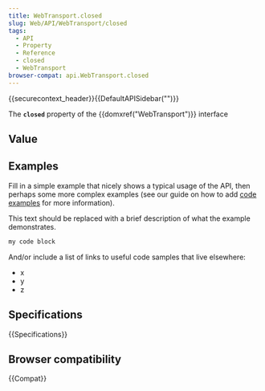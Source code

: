 ```yaml
---
title: WebTransport.closed
slug: Web/API/WebTransport/closed
tags:
  - API
  - Property
  - Reference
  - closed
  - WebTransport
browser-compat: api.WebTransport.closed
---
```

{{securecontext_header}}{{DefaultAPISidebar("")}}

The **`closed`** property of the {{domxref("WebTransport")}} interface 

## Value



## Examples

Fill in a simple example that nicely shows a typical usage of the API, then perhaps some more complex examples (see our guide on how to add [code examples](/en-US/docs/MDN/Contribute/Structures/Code_examples) for more information).

This text should be replaced with a brief description of what the example demonstrates.

```js
my code block
```

And/or include a list of links to useful code samples that live elsewhere:

*   x
*   y
*   z

## Specifications

{{Specifications}}

## Browser compatibility

{{Compat}}


